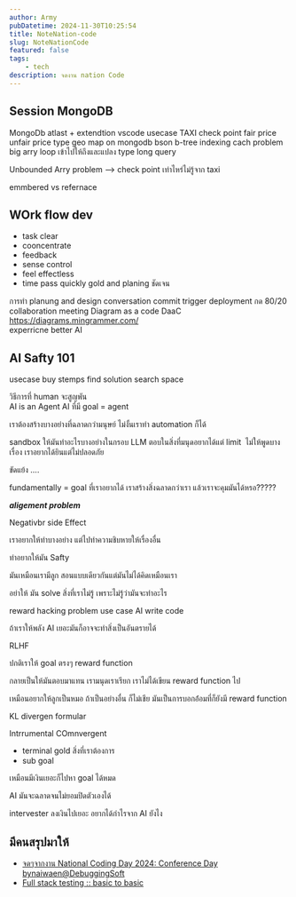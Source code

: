 ```yaml
---
author: Army
pubDatetime: 2024-11-30T10:25:54
title: NoteNation-code
slug: NoteNationCode
featured: false
tags:
    - tech
description: จดงาน nation Code
---
```


## Session MongoDB

MongoDb atlast + extendtion vscode
usecase TAXI check point fair price unfair price
type geo map on mongodb bson b-tree indexing cach problem big arry loop เข้าไปให้ถึงและแปลง type long query

Unbounded Arry problem --> check point เท่าไหร่ไม่รู้จาก taxi

emmbered vs refernace

## WOrk flow dev

-   task clear
-   cooncentrate
-   feedback
-   sense control
-   feel effectless
-   time pass quickly
    gold and planing ชัดเจน

การทำ planung and design
conversation commit
trigger deployment
กด 80/20
collaboration meeting
Diagram as a code DaaC https://diagrams.mingrammer.com/  
experricne better AI

## AI Safty 101

usecase buy stemps
find solution search space

วิธีการที่ human จะสูญพัน  
AI is an Agent
AI ที่มี goal = agent

เราต้องสร้างบางอย่างที่ฉลาดกว่ามนุษย์
ไม่งั้นเราทำ automation ก็ได้

sandbox ให้มันทำอะไรบางอย่างในกรอบ
LLM ตอบในสิ่งที่มนุดอยากได้แต่ limit  ไม่ให้พูดบางเรื่อง เราอยากได้ยินแต่ไม่ปลอดภัย

ขัดแย้ง ....

fundamentally = goal ที่เราอยากได้
เราสร้างสิ่งฉลาดกว่าเรา แล้วเราจะคุมมันได้หรอ?????

**_aligement problem_**

Negativbr side Effect

เราอยากให้ทำบางอย่าง แต่ไปทำความชิบหายให้เรื่องอื่น

ทำอยากให้มัน Safty

มันเหมือนเรามีลูก สอนแบบเดียวกันแต่มันไม่ได้คิดเหมือนเรา

อย่าให้ มัน solve สิ่งที่เราไม่รู้ เพราะไม่รู้ว่ามันจะทำอะไร

reward hacking problem use case AI write code

ถ้าเราให้พลัง AI เยอะมันก็อาจจะทำสิ่งเป็นอันตรายได้

RLHF

ปกติเราให้ goal ตรงๆ reward function

กลายเป็นให้มันตอบมาแทน เรามนุดเราเรียก เราไม่ได้เขียน reward function ไป

เหมือนอยากให้ลูกเป็นหมอ ถ้าเป็นอย่างอื่น ก็ไม่เชีย มันเป็นการบอกอ่้อมที่ก็ยังมี reward function

KL divergen formular

Intrrumental COmnvergent

-   terminal gold สิ่งที่เราต้องการ
-   sub goal

เหมือนมีเงินเยอะก็ไปหา goal ได้หมด

AI มันจะฉลาดจนไม่ยอมปิดตัวเองได้

​intervester ลงเงินไปเยอะ อยากได้กำไรจาก AI ยังไง

## มีคนสรุปมาให้

-   [จดๆจากงาน National Coding Day 2024: Conference Day bynaiwaen@DebuggingSoft](https://naiwaen.debuggingsoft.com/2024/12/recap-from-national-coding-day-2024-conference-day/?fbclid=IwY2xjawHBJLdleHRuA2FlbQIxMQABHQdbkMqh9Bb_00acdZ15NQ5wnExgAR4OTvc621gqJkK6qIupzDtUImyj7g_aem_Xd04zfwrDBdtMXWrUaQTkA)
-   [Full stack testing :: basic to basic](https://speakerdeck.com/up1/full-stack-testing-basic-to-basic)
